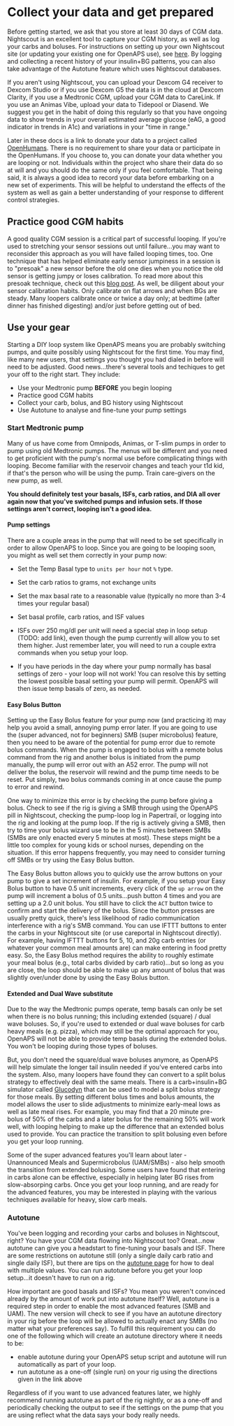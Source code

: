 # Collect your data and get prepared

Before getting started, we ask that you store at least 30 days of CGM data.  Nightscout is an excellent tool to capture your CGM history, as well as log your carbs and boluses.  For instructions on setting up your own Nightscout site (or updating your existing one for OpenAPS use), see [here](http://openaps.readthedocs.io/en/latest/docs/walkthrough/phase-1/nightscout-setup.html).  By logging and collecting a recent history of your insulin+BG patterns, you can also take advantage of the Autotune feature which uses Nightscout databases.

If you aren't using Nightscout, you can upload your Dexcom G4 receiver to Dexcom Studio or if you use Dexcom G5 the data is in the cloud at Dexcom Clarity, if you use a Medtronic CGM, upload your CGM data to CareLink.  If you use an Animas Vibe, upload your data to Tidepool or Diasend.  We suggest you get in the habit of doing this regularly so that you have ongoing data to show trends in your overall estimated average glucose (eAG, a good indicator in trends in A1c) and variations in your "time in range."

Later in these docs is a link to donate your data to a project called [OpenHumans](http://openaps.readthedocs.io/en/latest/docs/walkthrough/phase-4/data-commons-data-donation.html).  There is no requirement to share your data or participate in the OpenHumans.  If you choose to, you can donate your data whether you are looping or not.  Individuals within the project who share their data do so at will and you should do the same only if you feel comfortable. That being said, it is always a good idea to record your data before embarking on a new set of experiments. This will be helpful to understand the effects of the system as well as gain a better understanding of your response to different control strategies.

## Practice good CGM habits

A good quality CGM session is a critical part of successful looping.  If you're used to stretching your sensor sessions out until failure...you may want to reconsider this approach as you will have failed looping times, too.  One technique that has helped eliminate early sensor jumpiness in a session is to "presoak" a new sensor before the old one dies when you notice the old sensor is getting jumpy or loses calibration.  To read more about this presoak technique, check out this [blog post](https://diyps.org/2016/06/27/how-to-soak-a-new-cgm-sensor-for-better-first-day-bgs/).  As well, be diligent about your sensor calibration habits.  Only calibrate on flat arrows and when BGs are steady.  Many loopers calibrate once or twice a day only; at bedtime (after dinner has finished digesting) and/or just before getting out of bed.

## Use your gear

Starting a DIY loop system like OpenAPS means you are probably switching pumps, and quite possibly using Nightscout for the first time. You may find, like many new users, that settings you thought you had dialed in before will need to be adjusted.  Good news...there's several tools and techiques to get your off to the right start.  They include:

* Use your Medtronic pump **BEFORE** you begin looping
* Practice good CGM habits
* Collect your carb, bolus, and BG history using Nightscout
* Use Autotune to analyse and fine-tune your pump settings

### Start Medtronic pump

Many of us have come from Omnipods, Animas, or T-slim pumps in order to pump using old Medtronic pumps. The menus will be different and you need to get proficient with the pump's normal use before complicating things with looping. Become familiar with the reservoir changes and teach your t1d kid, if that's the person who will be using the pump.  Train care-givers on the new pump, as well.

**You should definitely test your basals, ISFs, carb ratios, and DIA all over again now that you've switched pumps and infusion sets. If those settings aren't correct, looping isn't a good idea.**

#### Pump settings

There are a couple areas in the pump that will need to be set specifically in order to allow OpenAPS to loop.  Since you are going to be looping soon, you might as well set them correctly in your pump now:

* Set the Temp Basal type to `units per hour` not `%` type.

* Set the carb ratios to grams, not exchange units

* Set the max basal rate to a reasonable value (typically no more than 3-4 times your regular basal)

* Set basal profile, carb ratios, and ISF values

* ISFs over 250 mg/dl per unit will need a special step in loop setup (TODO: add link), even though the pump currently will allow you to set them higher.  Just remember later, you will need to run a couple extra commands when you setup your loop.

* If you have periods in the day where your pump normally has basal settings of zero - your loop will not work! You can resolve this by setting the lowest possible basal setting your pump will permit. OpenAPS will then issue temp basals of zero, as needed.

#### Easy Bolus Button

Setting up the Easy Bolus feature for your pump now (and practicing it) may help you avoid a small, annoying pump error later.  If you are going to use the (super advanced, not for beginners) SMB (super microbolus) feature, then you need to be aware of the potential for pump error due to remote bolus commands. When the pump is engaged to bolus with a remote bolus command from the rig and another bolus is initiated from the pump manually, the pump will error out with an A52 error. The pump will not deliver the bolus, the reservoir will rewind and the pump time needs to be reset.  Put simply, two bolus commands coming in at once cause the pump to error and rewind.

One way to minimize this error is by checking the pump before giving a bolus. Check to see if the rig is giving a SMB through using the OpenAPS pill in Nightscout, checking the pump-loop log in Papertrail, or logging into the rig and looking at the pump loop. If the rig is actively giving a SMB, then try to time your bolus wizard use to be in the 5 minutes between SMBs (SMBs are only enacted every 5 minutes at most). These steps might be a little too complex for young kids or school nurses, depending on the situation.  If this error happens frequently, you may need to consider turning off SMBs or try using the Easy Bolus button.

The Easy Bolus button allows you to quickly use the arrow buttons on your pump to give a set increment of insulin.  For example, if you setup your Easy Bolus button to have 0.5 unit increments, every click of the `up arrow` on the pump will increment a bolus of 0.5 units...push button 4 times and you are setting up a 2.0 unit bolus.  You still have to click the `ACT` button twice to confirm and start the delivery of the bolus.  Since the button presses are usually pretty quick, there's less likelihood of radio communication interference with a rig's SMB command.  You can use IFTTT buttons to enter the carbs in your Nightscout site (or use careportal in Nightscout directly).  For example, having IFTTT buttons for 5, 10, and 20g carb entries (or whatever your common meal amounts are) can make entering in food pretty easy. So, the Easy Bolus method requires the ability to roughly estimate your meal bolus (e.g., total carbs divided by carb ratio)...but so long as you are close, the loop should be able to make up any amount of bolus that was slightly over/under done by using the Easy Bolus button.

#### Extended and Dual Wave substitute

Due to the way the Medtronic pumps operate, temp basals can only be set when there is no bolus running; this including extended (square) / dual wave boluses.  So, if you're used to extended or dual wave boluses for carb heavy meals (e.g. pizza), which may still be the optimal approach for you, OpenAPS will not be able to provide temp basals during the extended bolus.  You won't be looping during those types of boluses.

But, you don't need the square/dual wave boluses anymore, as OpenAPS will help simulate the longer tail insulin needed if you've entered carbs into the system. Also, many loopers have found they can convert to a split bolus strategy to effectively deal with the same meals.  There is a carb+insulin+BG simulator called [Glucodyn](http://perceptus.org) that can be used to model a split bolus strategy for those meals.  By setting different bolus times and bolus amounts, the model allows the user to slide adjustments to minimize early-meal lows as well as late meal rises.  For example, you may find that a 20 minute pre-bolus of 50% of the carbs and a later bolus for the remaining 50% will work well, with looping helping to make up the difference that an extended bolus used to provide.  You can practice the transition to split bolusing even before you get your loop running.

Some of the super advanced features you'll learn about later - Unannounced Meals and Supermicrobolus (UAM/SMBs) - also help smooth the transition from extended bolusing.  Some users have found that entering in carbs alone can be effective, especially in helping later BG rises from slow-absorping carbs.  Once you get your loop running, and are ready for the advanced features, you may be interested in playing with the various techniques available for heavy, slow carb meals.

### Autotune

You've been logging and recording your carbs and boluses in Nightscout, right?  You have your CGM data flowing into Nightscout too?  Great...now autotune can give you a headstart to fine-tuning your basals and ISF. There are some restrictions on autotune still (only a single daily carb ratio and single daily ISF), but there are tips on the [autotune page](http://openaps.readthedocs.io/en/latest/docs/walkthrough/phase-4/autotune.html) for how to deal with multiple values. You can run autotune before you get your loop setup...it doesn't have to run on a rig.

How important are good basals and ISFs? You mean you weren't convinced already by the amount of work put into autotune itself? Well, autotune is a required step in order to enable the most advanced features (SMB and UAM). The new version will check to see if you have an autotune directory in your rig before the loop will be allowed to actually enact any SMBs (no matter what your preferences say). To fulfill this requirement you can do one of the following which will create an autotune directory where it needs to be:

* enable autotune during your OpenAPS setup script and autotune will run automatically as part of your loop.
* run autotune as a one-off (single run) on your rig using the directions given in the link above

Regardless of if you want to use advanced features later, we highly recommend running autotune as part of the rig nightly, or as a one-off and periodically checking the output to see if the settings on the pump that you are using reflect what the data says your body really needs.
